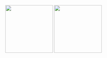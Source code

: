 <p align="left">
<img height="150px" src="https://github-readme-stats.vercel.app/api?username=egorlaptev&title_color=81A1C1&icon_color=81A1C1&text_color=333&bg_color=ffffff&show_icons=true&count_private=true&hide=issues" />
<img height="150px" src="https://github-readme-stats.vercel.app/api/top-langs/?username=egorlaptev&layout=compact&title_color=81A1C1&bg_color=ffffff" />
</p>
